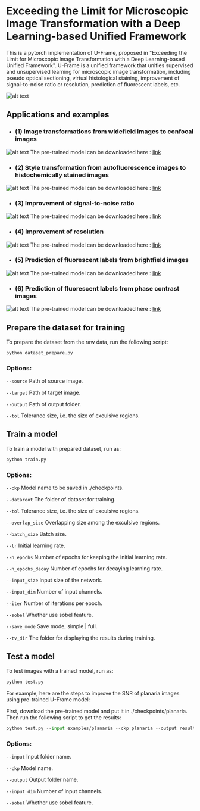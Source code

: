 # Exceeding the Limit for Microscopic Image Transformation with a Deep Learning-based Unified Framework   
This is a pytorch implementation of U-Frame, proposed in "Exceeding the Limit for Microscopic Image Transformation with a Deep Learning-based Unified Framework". U-Frame is a unified framework that unifies supervised and unsupervised learning for microscopic image transformation, including pseudo optical sectioning, virtual histological staining, improvement of signal-to-noise ratio or resolution, prediction of fluorescent labels, etc. 

![alt text](https://github.com/TABLAB-HKUST/U-Frame/blob/67dd86eeac45371a7812a95ad1045ad3dc3f9eac/examples/fig1ab.jpg)

## Applications and examples
- ### (1) Image transformations from widefield images to confocal images
![alt text](https://github.com/TABLAB-HKUST/U-Frame/blob/0386d9651f2dae6de5f369203a4d199fd581a47d/examples/confocal2.jpg)
The pre-trained model can be downloaded here : [link](https://drive.google.com/file/d/13fiLkuUmXAznJ76H5ZcOGBYWBOC4Aplq/view?usp=share_link)

- ### (2) Style transformation from autofluorescence images to histochemically stained images
![alt text](https://github.com/TABLAB-HKUST/U-Frame/blob/f93de198959810d6927e9b15699f01e2ca2640cc/examples/virtualstaining.jpg)
The pre-trained model can be downloaded here : [link](https://drive.google.com/file/d/1ENfFuSBBl2yndMYy5MRXZwdloIK4qmNB/view?usp=sharing)

- ### (3) Improvement of signal-to-noise ratio
![alt text](https://github.com/TABLAB-HKUST/U-Frame/blob/11d9a3767a8c5a3c570fec9fee9ab4cd1ec35cb7/examples/planaria.jpg)
The pre-trained model can be downloaded here : [link](https://drive.google.com/file/d/1Kwo4E980RCSC4HzDDUl0l3NrBay6QLeE/view?usp=sharing)

- ### (4) Improvement of resolution
![alt text](https://github.com/TABLAB-HKUST/U-Frame/blob/78105b47d0c83b449407fcb01417c12ae68c198d/examples/sr.jpg)
The pre-trained model can be downloaded here : [link](https://drive.google.com/file/d/1NXmU-16lwYadBK0TqHn2xTuMlJ4aCXYU/view?usp=sharing)

- ### (5) Prediction of fluorescent labels from brightfield images
![alt text](https://github.com/TABLAB-HKUST/U-Frame/blob/130ed89fa391d33df40a372d4b6afa242e769174/examples/fluo_rubin.jpg)
The pre-trained model can be downloaded here : [link](https://drive.google.com/file/d/1D1adNkxteuwf7tXHwQN_BMFrnQzgqjJT/view?usp=sharing)

- ### (6) Prediction of fluorescent labels from phase contrast images
![alt text](https://github.com/TABLAB-HKUST/U-Frame/blob/3fc619108cf9ab670ab845792ec6f39cb6becc8f/examples/fluo_yusha.jpg)
The pre-trained model can be downloaded here : [link](https://drive.google.com/file/d/10cWMDy-sMWBeJHTV1FPg6Fx6jzikFeaO/view?usp=sharing)


##  Prepare the dataset for training
To prepare the dataset from the raw data, run the following script:
```python
python dataset_prepare.py 
```
### Options:
```--source```	Path of source image.

```--target```	Path of target image.

```--output```	Path of output folder.

```--tol```	Tolerance size, i.e. the size of exculsive regions.


##  Train a model
To train a model with prepared dataset, run as:
```python
python train.py 
```

### Options:
```--ckp```	Model name to be saved in ./checkpoints.

```--dataroot```	The folder of dataset for training.

```--tol```	Tolerance size, i.e. the size of exculsive regions.

```--overlap_size```	Overlapping size among the exculsive regions.

```--batch_size```	Batch size.

```--lr```	Initial learning rate.

```--n_epochs```	Number of epochs for keeping the initial learning rate.

```--n_epochs_decay```	Number of epochs for decaying learning rate.

```--input_size```	Input size of the network.

```--input_dim```	Number of input channels.

```--iter```	Number of iterations per epoch.

```--sobel```	Whether use sobel feature.

```--save_mode```	Save mode, simple | full.

```--tv_dir```	The folder for displaying the results during training.

## Test a model
To test images with a trained model, run as:
```python
python test.py 
```
For example, here are the steps to improve the SNR of planaria images using pre-trained U-Frame model:

First, download the pre-trained model and put it in ./checkpoints/planaria. Then run the following script to get the results:
```python
python test.py --input examples/planaria --ckp planaria --output results/planaria --input_dim 1
```

### Options:
```--input```	Input folder name.

```--ckp```	Model name.

```--output```	Output folder name.

```--input_dim```	Number of input channels.

```--sobel```	Whether use sobel feature.
